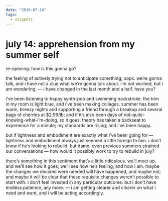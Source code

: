 ```yaml
---
date: "2019-07-14"
tags:
  - snippets
---
```

# july 14: apprehension from my summer self

re-opening: how is this gonna go?

the feeling of actively trying not to anticipate something; oops. we’re gonna talk, and i have not a clue what we’re gonna talk about. i’m not worried, but i am wondering. — i have changed in the last month and a half. have you?

i’ve been listening to happy synth-pop and swimming backstroke. the trim in my room is light blue, and i’ve been making collages. summer has been warm, breezy nights and supporting a friend through a breakup and several bags of cherries at $2.99/lb; and if it’s also been days of not-quite-knowing-what-i’m-doing, so it goes. theory has taken a backseat to experience for a minute; my standards are rising; and i’ve been happy.

but if lightness and embodiment are exactly what i’ve been going for — lightness and embodiment always just seemed a little foreign to him. i don’t know if he’s looking to rebuild: but damn, even previous summers strained our conversations — how would it possibly work to try to rebuild in july?

there’s something in this sentiment that’s a little ridiculous. we’ll meet up, and we’ll see how it goes; we’ll see how he’s feeling, and how i am. maybe the changes we decided were needed will have happened, and maybe not; and maybe it will be clear that these requisite changes weren’t possible to start with. i don’t feel invested in any particular outcome. but i don’t have endless patience, any more. — i am getting clearer and clearer on what i need and want, and i will be acting accordingly.
